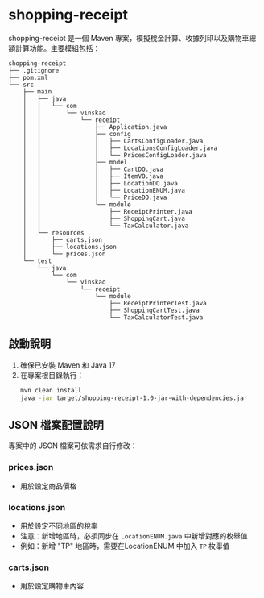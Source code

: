 # shopping-receipt

shopping-receipt 是一個 Maven 專案，模擬稅金計算、收據列印以及購物車總額計算功能。主要模組包括：

```
shopping-receipt
├── .gitignore
├── pom.xml
└── src
    ├── main
    │   ├── java
    │   │   └── com
    │   │       └── vinskao
    │   │           └── receipt
    │   │               ├── Application.java
    │   │               ├── config
    │   │               │   ├── CartsConfigLoader.java
    │   │               │   ├── LocationsConfigLoader.java
    │   │               │   └── PricesConfigLoader.java
    │   │               ├── model
    │   │               │   ├── CartDO.java
    │   │               │   ├── ItemVO.java
    │   │               │   ├── LocationDO.java
    │   │               │   ├── LocationENUM.java
    │   │               │   └── PriceDO.java
    │   │               └── module
    │   │                   ├── ReceiptPrinter.java
    │   │                   ├── ShoppingCart.java
    │   │                   └── TaxCalculator.java
    │   └── resources
    │       ├── carts.json
    │       ├── locations.json
    │       └── prices.json
    └── test
        └── java
            └── com
                └── vinskao
                    └── receipt
                        └── module
                            ├── ReceiptPrinterTest.java
                            ├── ShoppingCartTest.java
                            └── TaxCalculatorTest.java
```

## 啟動說明

1. 確保已安裝 Maven 和 Java 17
2. 在專案根目錄執行：
   ```bash
   mvn clean install
   java -jar target/shopping-receipt-1.0-jar-with-dependencies.jar
   ```

## JSON 檔案配置說明

專案中的 JSON 檔案可依需求自行修改：

### prices.json
- 用於設定商品價格

### locations.json
- 用於設定不同地區的稅率
- 注意：新增地區時，必須同步在 `LocationENUM.java` 中新增對應的枚舉值
- 例如：新增 "TP" 地區時，需要在LocationENUM 中加入 `TP` 枚舉值

### carts.json
- 用於設定購物車內容